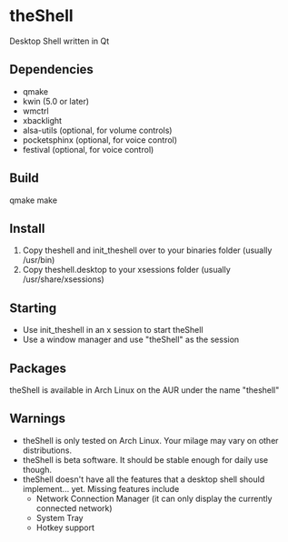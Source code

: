 # theShell
Desktop Shell written in Qt

## Dependencies
- qmake
- kwin (5.0 or later)
- wmctrl
- xbacklight
- alsa-utils (optional, for volume controls)
- pocketsphinx (optional, for voice control)
- festival (optional, for voice control)

## Build
qmake
make

## Install
1. Copy theshell and init_theshell over to your binaries folder (usually /usr/bin)
2. Copy theshell.desktop to your xsessions folder (usually /usr/share/xsessions)

## Starting
- Use init_theshell in an x session to start theShell
- Use a window manager and use "theShell" as the session 

## Packages
theShell is available in Arch Linux on the AUR under the name "theshell"

## Warnings
- theShell is only tested on Arch Linux. Your milage may vary on other distributions.
- theShell is beta software. It should be stable enough for daily use though.
- theShell doesn't have all the features that a desktop shell should implement... yet. Missing features include
  - Network Connection Manager (it can only display the currently connected network)
  - System Tray
  - Hotkey support
